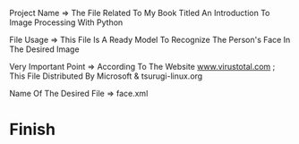 Project Name => The File Related To My Book Titled An Introduction To Image Processing With Python

File Usage => This File Is A Ready Model To Recognize The Person's Face In The Desired Image

Very Important Point => According To The Website www.virustotal.com ; This File Distributed By Microsoft & tsurugi-linux.org

Name Of The Desired File => face.xml

# Finish
